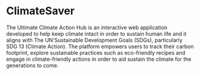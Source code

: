 # ClimateSaver
The Ultimate Climate Action Hub is an interactive web application developed to help keep climate intact in order to sustain human life and it aligns with The UN'Sustainable Development Goals (SDGs), particularly SDG 13 (Climate Action). The platform empowers users to track their carbon footprint, explore sustainable practices such as eco-friendly recipes and engage in climate-friendly actions in order to aid sustain the climate for the generations to come.
